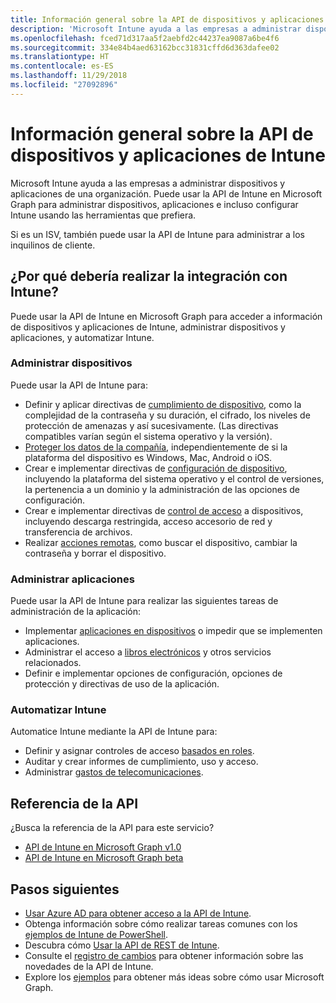 ```yaml
---
title: Información general sobre la API de dispositivos y aplicaciones de Intune
description: 'Microsoft Intune ayuda a las empresas a administrar dispositivos y aplicaciones de una organización. Puede usar la API de Intune en Microsoft Graph para administrar dispositivos, aplicaciones e incluso configurar Intune usando las herramientas que prefiera. '
ms.openlocfilehash: fced71d317aa5f2aebfd2c44237ea9087a6be4f6
ms.sourcegitcommit: 334e84b4aed63162bcc31831cffd6d363dafee02
ms.translationtype: HT
ms.contentlocale: es-ES
ms.lasthandoff: 11/29/2018
ms.locfileid: "27092896"
---
```

# <a name="intune-devices-and-apps-api-overview"></a>Información general sobre la API de dispositivos y aplicaciones de Intune

Microsoft Intune ayuda a las empresas a administrar dispositivos y aplicaciones de una organización. Puede usar la API de Intune en Microsoft Graph para administrar dispositivos, aplicaciones e incluso configurar Intune usando las herramientas que prefiera. 

Si es un ISV, también puede usar la API de Intune para administrar a los inquilinos de cliente.

## <a name="why-integrate-with-intune"></a>¿Por qué debería realizar la integración con Intune?

Puede usar la API de Intune en Microsoft Graph para acceder a información de dispositivos y aplicaciones de Intune, administrar dispositivos y aplicaciones, y automatizar Intune.

### <a name="manage-devices"></a>Administrar dispositivos

Puede usar la API de Intune para:

- Definir y aplicar directivas de [cumplimiento de dispositivo](/graph/api/resources/intune-deviceconfig-devicecomplianceactionitem?view=graph-rest-1.0), como la complejidad de la contraseña y su duración, el cifrado, los niveles de protección de amenazas y así sucesivamente.  (Las directivas compatibles varían según el sistema operativo y la versión).
- [Proteger los datos de la compañía](/graph/api/resources/intune-mam-windowsinformationprotectionpolicy?view=graph-rest-1.0), independientemente de si la plataforma del dispositivo es Windows, Mac, Android o iOS.
- Crear e implementar directivas de [configuración de dispositivo](/graph/api/resources/intune-deviceconfig-deviceconfiguration?view=graph-rest-1.0), incluyendo la plataforma del sistema operativo y el control de versiones, la pertenencia a un dominio y la administración de las opciones de configuración.
- Crear e implementar directivas de [control de acceso](/graph/api/resources/intune-onboarding-onpremisesconditionalaccesssettings?view=graph-rest-1.0) a dispositivos, incluyendo descarga restringida, acceso accesorio de red y transferencia de archivos.
- Realizar [acciones remotas](/graph/api/resources/intune-devices-manageddevice?view=graph-rest-1.0), como buscar el dispositivo, cambiar la contraseña y borrar el dispositivo.

### <a name="manage-apps"></a>Administrar aplicaciones 

Puede usar la API de Intune para realizar las siguientes tareas de administración de la aplicación:

- Implementar [aplicaciones en dispositivos](/graph/api/resources/intune-apps-mobileapp?view=graph-rest-1.0) o impedir que se implementen aplicaciones.
- Administrar el acceso a [libros electrónicos](/graph/api/resources/intune-books-ebookinstallsummary?view=graph-rest-1.0) y otros servicios relacionados.
- Definir e implementar opciones de configuración, opciones de protección y directivas de uso de la aplicación.

### <a name="automate-intune"></a>Automatizar Intune

Automatice Intune mediante la API de Intune para:

- Definir y asignar controles de acceso [basados en roles](/graph/api/resources/intune-rbac-conceptual?view=graph-rest-1.0).
- Auditar y crear informes de cumplimiento, uso y acceso.
- Administrar [gastos de telecomunicaciones](/graph/api/resources/intune-tem-conceptual?view=graph-rest-1.0).

## <a name="api-reference"></a>Referencia de la API
¿Busca la referencia de la API para este servicio?

- [API de Intune en Microsoft Graph v1.0](/graph/api/resources/intune-graph-overview?view=graph-rest-1.0)
- [API de Intune en Microsoft Graph beta](/graph/api/resources/intune-graph-overview?view=graph-rest-beta)

## <a name="next-steps"></a>Pasos siguientes

- [Usar Azure AD para obtener acceso a la API de Intune](https://docs.microsoft.com/intune/intune-graph-apis).
- Obtenga información sobre cómo realizar tareas comunes con los [ejemplos de Intune de PowerShell](https://github.com/microsoftgraph/powershell-intune-samples).
- Descubra cómo [Usar la API de REST de Intune](/graph/api/resources/intune-graph-overview?view=graph-rest-1.0).
- Consulte el [registro de cambios](changelog.md) para obtener información sobre las novedades de la API de Intune.
- Explore los [ejemplos](https://developer.microsoft.com/graph/graph/examples) para obtener más ideas sobre cómo usar Microsoft Graph.
